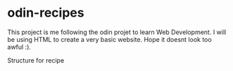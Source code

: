 # odin-recipes
This project is me following the odin projet to learn Web Development.
I will be using HTML to create a very basic website.
Hope it doesnt look too awful :).

Structure for recipe

<!-- add image of finished dish-->

<!-- add description heading-->
<!-- add paragraph or two describing the recipe-->

<!-- add ingredients heading -->
<!-- add ingredients list -->

<!-- add Steps heading-->
<!-- add Steps list-->